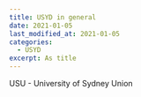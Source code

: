 ```yaml
---
title: USYD in general
date: 2021-01-05
last_modified_at: 2021-01-05
categories:
  - USYD
excerpt: As title
---
```


USU - University of Sydney Union

